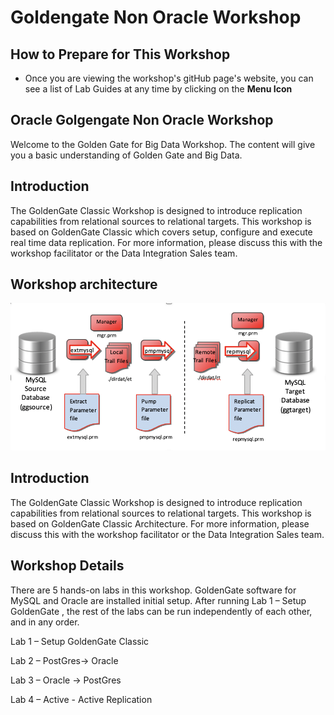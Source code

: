 # Goldengate Non Oracle Workshop


## How to Prepare for This Workshop 

- Once you are viewing the workshop's gitHub page's website, you can see a list of Lab Guides at any time by clicking on the **Menu Icon**

## Oracle Golgengate Non Oracle  Workshop

Welcome to the Golden Gate for Big Data Workshop. The content will give you a basic understanding of Golden Gate and Big Data.

## Introduction

The GoldenGate Classic Workshop is designed to introduce replication capabilities from relational sources to relational targets. This workshop is based on GoldenGate Classic which covers setup, configure and execute real time data replication. For more information, please discuss this with the workshop facilitator or the Data Integration Sales team.


## Workshop architecture

![](./images/image200_1.png " ")


## Introduction

The GoldenGate Classic Workshop is designed to introduce replication capabilities from relational sources to relational  targets. This workshop is based on GoldenGate Classic Architecture. For more information, please discuss this with the workshop facilitator or the Data Integration Sales team.

## Workshop Details

There are 5 hands-on labs in this workshop. GoldenGate software for MySQL and Oracle are installed initial setup. After running Lab 1 – Setup GoldenGate , the rest of the labs can be run independently of each other, and in any order.

Lab 1 –   Setup GoldenGate Classic

Lab 2 –   PostGres-> Oracle 

Lab 3  –  Oracle -> PostGres

Lab 4 –  Active - Active Replication

